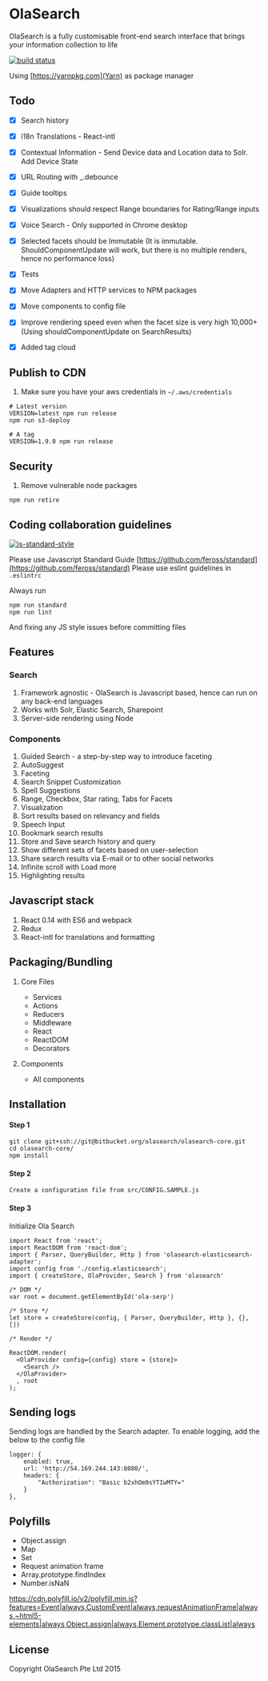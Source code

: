 # OlaSearch
OlaSearch is a fully customisable front-end search interface that brings your information collection to life

[![build status](https://gitlab.com/olasearch/olasearch-core/badges/master/build.svg)](https://gitlab.com/olasearch/olasearch-core/commits/master)

Using [https://yarnpkg.com](Yarn) as package manager

## Todo

- [x] Search history
- [x] i18n Translations - React-intl
- [x] Contextual Information - Send Device data and Location data to Solr. Add Device State
- [x] URL Routing with _.debounce
- [x] Guide tooltips
- [x] Visualizations should respect Range boundaries for Rating/Range inputs
- [x] Voice Search - Only supported in Chrome desktop
- [x] Selected facets should be Immutable (It is immutable. ShouldComponentUpdate will work, but there is no multiple renders, hence no performance loss)
- [x] Tests
- [x] Move Adapters and HTTP services to NPM packages
- [x] Move components to config file
- [x] Improve rendering speed even when the facet size is very high 10,000+ (Using shouldComponentUpdate on SearchResults)
- [x] Added tag cloud


## Publish to CDN
1. Make sure you have your aws credentials in `~/.aws/credentials`

````
# Latest version
VERSION=latest npm run release
npm run s3-deploy

# A tag
VERSION=1.9.0 npm run release
````

## Security

1. Remove vulnerable node packages

````
npm run retire
````

## Coding collaboration guidelines

[![js-standard-style](https://cdn.rawgit.com/feross/standard/master/badge.svg)](https://github.com/feross/standard)

Please use Javascript Standard Guide [https://github.com/feross/standard](https://github.com/feross/standard)
Please use eslint guidelines in `.eslintrc`

Always run

````
npm run standard
npm run lint
````

And fixing any JS style issues before committing files

## Features

### Search

1. Framework agnostic - OlaSearch is Javascript based, hence can run on any back-end languages
2. Works with Solr, Elastic Search, Sharepoint
3. Server-side rendering using Node

### Components

1. Guided Search - a step-by-step way to introduce faceting
2. AutoSuggest
3. Faceting
4. Search Snippet Customization
5. Spell Suggestions
5. Range, Checkbox, Star rating, Tabs for Facets
6. Visualization
7. Sort results based on relevancy and fields
8. Speech Input
9. Bookmark search results
10. Store and Save search history and query
11. Show different sets of facets based on user-selection
12. Share search results via E-mail or to other social networks
13. Infinite scroll with Load more
14. Highlighting results

## Javascript stack

1. React 0.14 with ES6 and webpack
2. Redux
3. React-intl for translations and formatting


## Packaging/Bundling

1. Core Files
	- Services	
	- Actions
	- Reducers
	- Middleware
	- React
	- ReactDOM
	- Decorators

2. Components
	- All components


## Installation

#### Step 1

````
git clone git+ssh://git@bitbucket.org/olasearch/olasearch-core.git
cd olasearch-core/
npm install
````

#### Step 2

````
Create a configuration file from src/CONFIG.SAMPLE.js
````

#### Step 3

Initialize Ola Search
````
import React from 'react';
import ReactDOM from 'react-dom';
import { Parser, QueryBuilder, Http } from 'olasearch-elasticsearch-adapter';
import config from './config.elasticsearch';
import { createStore, OlaProvider, Search } from 'olasearch'

/* DOM */
var root = document.getElementById('ola-serp')

/* Store */
let store = createStore(config, { Parser, QueryBuilder, Http }, {}, [])

/* Render */

ReactDOM.render(
  <OlaProvider config={config} store = {store}>
    <Search />
  </OlaProvider>
  , root
);

````

## Sending logs

Sending logs are handled by the Search adapter. To enable logging, add the below to the config file

````
logger: {
    enabled: true,
    url: 'http://54.169.244.143:8080/',
    headers: {
        "Authorization": "Basic b2xhOm9sYTIwMTY="
    }
},
````


## Polyfills

* Object.assign
* Map
* Set
* Request animation frame
* Array.prototype.findIndex
* Number.isNaN

https://cdn.polyfill.io/v2/polyfill.min.js?features=Event|always,CustomEvent|always,requestAnimationFrame|always,~html5-elements|always,Object.assign|always,Element.prototype.classList|always

## License

Copyright OlaSearch Pte Ltd 2015

